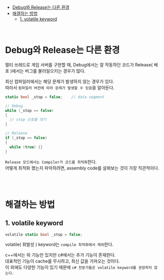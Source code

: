 - [Debug와 Release는 다른 환경](#debug와-release는-다른-환경)
- [해결하는 방법](#해결하는-방법)
  - [1. volatile keyword](#1-volatile-keyword)

<br>

# Debug와 Release는 다른 환경
멀티 쓰레드로 게임 서버를 구현할 때, Debug에서는 잘 작동하던 코드가 Release( 배포 )에서는 버그를 불러일으키는 경우가 많다.<br>

최신 컴파일러에서는 해당 문제가 발생하지 않는 경우가 있다.<br>
따라서 `컴파일러 버전에 따라 문제가 발생할 수 있음`을 알아둔다.<br>

```c#
static bool _stop = false;    // data segment

// Debug
while (_stop == false)
{
  // stop 신호를 대기
}

// Release
if (_stop == false)
{
  while (true) {}
}
```
`Release 모드에서는 Compiler가 코드를 최적화`한다.<br>
어떻게 최적화 했는지 파악하려면, assembly code를 살펴보는 것이 가장 직관적이다.<br>

<br>
<br>

# 해결하는 방법

## 1. volatile keyword
```c#
volatile static bool _stop = false;
```
volatile( 휘발성 ) keyword는 `compile 최적화에서 제외`한다.<br>

c++에서는 위 기능만 있지만 c#에서는 추가 기능이 존재한다.<br>
대표적인 기능이 cache를 무시하고, 최신 값을 가져오는 것이다.<br>
이 외에도 다양한 기능이 있기 때문에 `c# 전문가들은 volatile keyword를 권장하지 않는다`.<br>